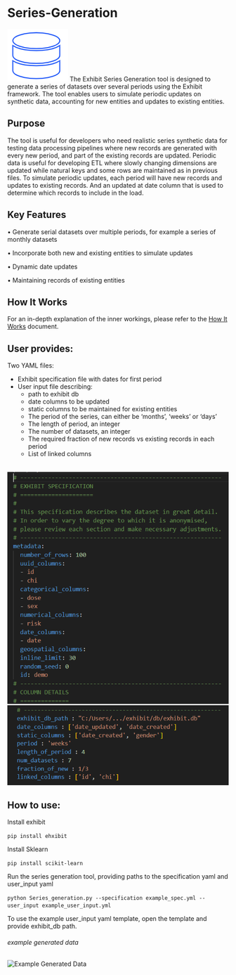 # Series-Generation
![Example Spec](./images/series_gen.png)
The Exhibit Series Generation tool is designed to generate a series of datasets over several periods using the Exhibit framework. The tool enables users to simulate periodic updates on synthetic data, accounting for new entities and updates to existing entities.
## Purpose  
The tool is useful for developers who need realistic series synthetic data for testing data processing pipelines where new records are generated with every new period, and part of the existing records are updated. Periodic data is useful for developing ETL where slowly changing dimensions are updated while natural keys and some rows are maintained as in previous files. To simulate periodic updates, each period will have new records and updates to existing records. And an updated at date column that is used to determine which records to include in the load.
## Key Features
•	Generate serial datasets over multiple periods, for example a series of monthly datasets

•	Incorporate both new and existing entities to simulate updates

•	Dynamic date updates

•	Maintaining records of existing entities
## How It Works
 
For an in-depth explanation of the inner workings, please refer to the [How It Works](HOW_IT_WORKS.md) document.

## User provides:
Two YAML files:
  - Exhibit specification file with dates for first period
  - User input file describing:
     - path to exhibit db
     - date columns to be updated
     - static columns to be maintained for existing entities
     - The period of the series, can either be ‘months’, ‘weeks’ or ‘days’
     - The length of period, an integer
     - The number of datasets, an integer
     - The required fraction of new records vs existing records in each period
     - List of linked columns

######  
![Example Spec](./images/example_spec.PNG)
![Example User Input](./images/example_user_input.PNG)
## How to use:
Install exhibit


```pip install ehxibit```


Install Sklearn


```pip install scikit-learn```


Run the series generation tool, providing paths to the specification yaml and user_input yaml


```python Series_generation.py --specification example_spec.yml --user_input example_user_input.yml```


To use the example user_input yaml template, open the template and provide exhibit_db path.

###### example generated data
![Example Generated Data](./images/example_gen_data.PNG)
